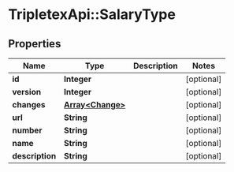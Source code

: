 # TripletexApi::SalaryType

## Properties
Name | Type | Description | Notes
------------ | ------------- | ------------- | -------------
**id** | **Integer** |  | [optional] 
**version** | **Integer** |  | [optional] 
**changes** | [**Array&lt;Change&gt;**](Change.md) |  | [optional] 
**url** | **String** |  | [optional] 
**number** | **String** |  | [optional] 
**name** | **String** |  | [optional] 
**description** | **String** |  | [optional] 


